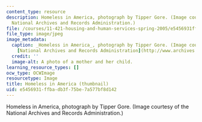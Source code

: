 ```yaml
---
content_type: resource
description: Homeless in America, photograph by Tipper Gore. (Image courtesy of the
  National Archives and Records Administration.)
file: /courses/11-421-housing-and-human-services-spring-2005/e5456931ffbadb3f75be7a577bf8d142_11-421s05-th.jpg
file_type: image/jpeg
image_metadata:
  caption: _Homeless in America_, photograph by Tipper Gore. (Image courtesy of the
    [National Archives and Records Administration](http://www.archives.gov/).)
  credit: ''
  image-alt: A photo of a mother and her child.
learning_resource_types: []
ocw_type: OCWImage
resourcetype: Image
title: Homeless in America (thumbnail)
uid: e5456931-ffba-db3f-75be-7a577bf8d142
---
```

Homeless in America, photograph by Tipper Gore. (Image courtesy of the National Archives and Records Administration.)

